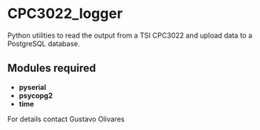 # CPC3022_logger
Python utilities to read the output from a TSI CPC3022 and upload data to a PostgreSQL database.
## Modules required
* **pyserial**
* **psycopg2**
* **time**

For details contact Gustavo Olivares
